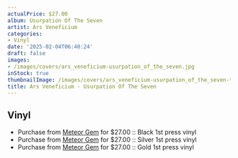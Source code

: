 ```yaml
---
actualPrice: $27.00
album: Usurpation Of The Seven
artist: Ars Veneficium
categories:
- Vinyl
date: '2025-02-04T06:40:24'
draft: false
images:
- /images/covers/ars_veneficium-usurpation_of_the_seven.jpg
inStock: true
thumbnailImage: /images/covers/ars_veneficium-usurpation_of_the_seven-thumb.jpg
title: Ars Veneficium - Usurpation Of The Seven
---
```


## Vinyl
* Purchase from [Meteor Gem](https://meteor-gem.com/products/ars-veneficium-usurpation-of-the-seven) for $27.00 :: Black 1st press vinyl
* Purchase from [Meteor Gem](https://meteor-gem.com/products/ars-veneficium-usurpation-of-the-seven) for $27.00 :: Silver 1st press vinyl
* Purchase from [Meteor Gem](https://meteor-gem.com/products/ars-veneficium-usurpation-of-the-seven) for $27.00 :: Gold 1st press vinyl
